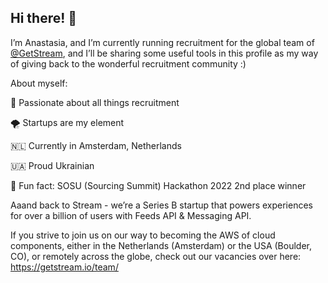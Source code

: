 ## Hi there! 👋

I’m Anastasia, and I’m currently running recruitment for the global team of [@GetStream](@GetStream), and I’ll be sharing some useful tools in this profile as my way of giving back to the wonderful recruitment community :)

About myself: 

🦄 Passionate about all things recruitment 

🌪 Startups are my element 

🇳🇱 Currently in Amsterdam, Netherlands 

🇺🇦 Proud Ukrainian

🥈 Fun fact: SOSU (Sourcing Summit) Hackathon 2022 2nd place winner 

Aaand back to Stream - we’re a Series B startup that powers experiences for over a billion of users with Feeds API & Messaging API.

If you strive to join us on our way to becoming the AWS of cloud components, either in the Netherlands (Amsterdam) or the USA (Boulder, CO), or remotely across the globe, check out our vacancies over here: https://getstream.io/team/
